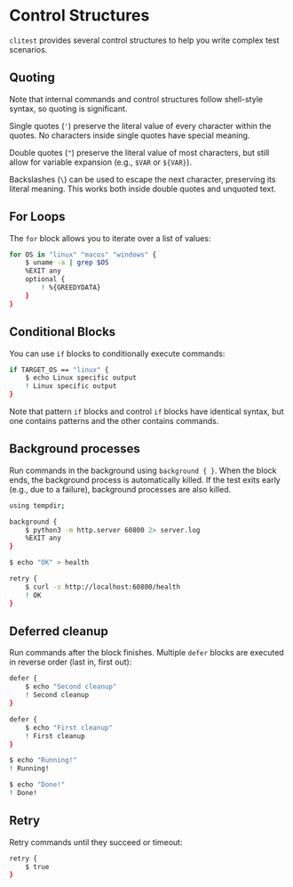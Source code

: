 # Control Structures

`clitest` provides several control structures to help you write complex test scenarios.

## Quoting

Note that internal commands and control structures follow shell-style syntax, so quoting
is significant.

Single quotes (`'`) preserve the literal value of every character within the
quotes. No characters inside single quotes have special meaning.

Double quotes (`"`) preserve the literal value of most characters, but still
allow for variable expansion (e.g., `$VAR` or `${VAR}`).

Backslashes (`\`) can be used to escape the next character, preserving its
literal meaning. This works both inside double quotes and unquoted text.

## For Loops

The `for` block allows you to iterate over a list of values:

```bash session
for OS in "linux" "macos" "windows" {
    $ uname -a | grep $OS
    %EXIT any
    optional {
        ! %{GREEDYDATA}
    }
}
```

## Conditional Blocks

You can use `if` blocks to conditionally execute commands:

```bash session
if TARGET_OS == "linux" {
    $ echo Linux specific output
    ! Linux specific output
}
```

Note that pattern `if` blocks and control `if` blocks have identical syntax, but one contains patterns and the other contains commands.

## Background processes

Run commands in the background using `background { }`. When the block ends, the background process is automatically killed. If the test exits early (e.g., due to a failure), background processes are also killed.

```bash session
using tempdir;

background {
    $ python3 -m http.server 60800 2> server.log
    %EXIT any
}

$ echo "OK" > health

retry {
    $ curl -s http://localhost:60800/health
    ! OK
}
```

## Deferred cleanup

Run commands after the block finishes. Multiple `defer` blocks are executed in reverse order (last in, first out):

```bash session
defer {
    $ echo "Second cleanup"
    ! Second cleanup
}

defer {
    $ echo "First cleanup"
    ! First cleanup
}

$ echo "Running!"
! Running!

$ echo "Done!"
! Done!
```

## Retry

Retry commands until they succeed or timeout:

```bash session
retry {
    $ true
}
``` 

